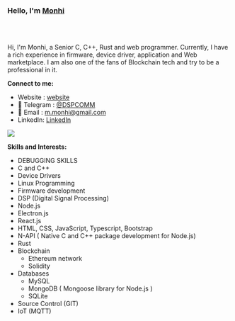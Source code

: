 


### Hello,  I'm [Monhi](https://t.me/dspcomm)  




<br/>
<br/>

Hi, I'm Monhi, a Senior C, C++, Rust and web programmer. Currently, I have a rich experience in firmware, device driver, application and Web marketplace. I am also one of the fans of Blockchain tech and try to be a professional in it.
<br/>  



**Connect to me:**
- Website : [website](https://www.dspcom.ir/)
- 💬 Telegram : [@DSPCOMM](https://t.me/DSPCOMM)
- 📝 Email : m.monhi@gmail.com
- LinkedIn: [LinkedIn](https://www.linkedin.com/in/monhi)

![](https://komarev.com/ghpvc/?username=monhi)



**Skills and Interests:**  

 - DEBUGGING SKILLS 
 - C and C++
 - Device Drivers 
 - Linux Programming
 - Firmware development
 - DSP (Digital Signal Processing)
 - Node.js
 - Electron.js
 - React.js
 - HTML, CSS, JavaScript, Typescript, Bootstrap
 - N-API ( Native C and C++ package development for Node.js)
 - Rust
 - Blockchain
   - Ethereum network 
   - Solidity   
- Databases
   - MySQL
   - MongoDB ( Mongoose library for Node.js )
   - SQLite
 - Source Control (GIT)
 - IoT (MQTT)

 
 
 
